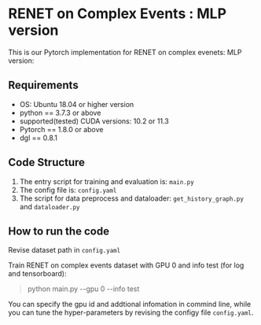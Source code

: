 # RENET on Complex Events : MLP version

This is our Pytorch implementation for RENET on complex evenets: MLP version:

## Requirements

- OS: Ubuntu 18.04 or higher version
- python == 3.7.3 or above
- supported(tested) CUDA versions: 10.2 or 11.3
- Pytorch == 1.8.0 or above
- dgl == 0.8.1

## Code Structure

1. The entry script for training and evaluation is: `main.py`
2. The config file is: `config.yaml`
3. The script for data preprocess and dataloader: `get_history_graph.py` and `dataloader.py`

## How to run the code

Revise dataset path in `config.yaml`

Train RENET on complex events dataset with GPU 0 and info test (for log and tensorboard):

> python main.py --gpu 0 --info test

You can specify the gpu id and addtional infomation in commind line, while you can tune the hyper-parameters by revising the configy file `config.yaml`.
